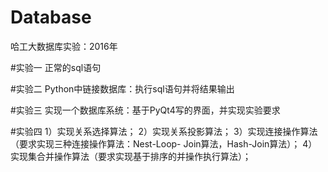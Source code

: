 # Database
哈工大数据库实验：2016年

#实验一
	正常的sql语句

#实验二
	Python中链接数据库：执行sql语句并将结果输出

#实验三
	实现一个数据库系统：基于PyQt4写的界面，并实现实验要求
	
#实验四
	1）实现关系选择算法；
	2）实现关系投影算法；
	3）实现连接操作算法（要求实现三种连接操作算法：Nest-Loop- Join算法，Hash-Join算法）；
	4）实现集合并操作算法（要求实现基于排序的并操作执行算法）；